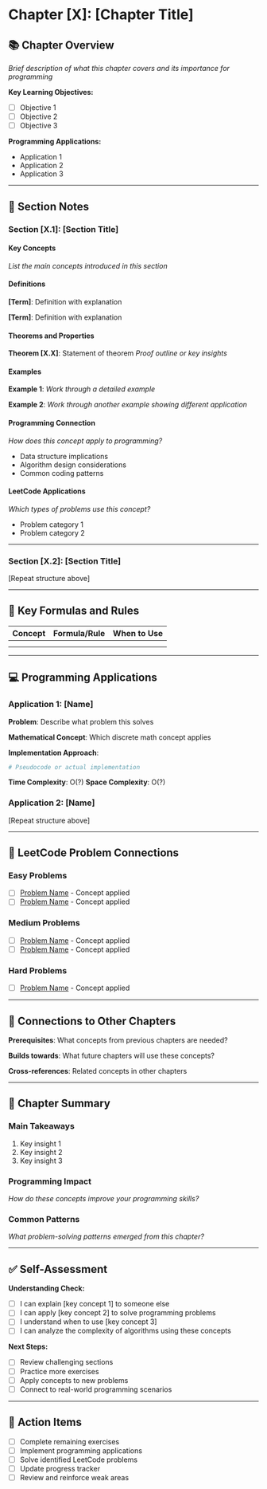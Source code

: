 # Chapter [X]: [Chapter Title]

## 📚 Chapter Overview
*Brief description of what this chapter covers and its importance for programming*

**Key Learning Objectives:**
- [ ] Objective 1
- [ ] Objective 2
- [ ] Objective 3

**Programming Applications:**
- Application 1
- Application 2
- Application 3

---

## 📖 Section Notes

### Section [X.1]: [Section Title]

#### Key Concepts
*List the main concepts introduced in this section*

#### Definitions
**[Term]**: Definition with explanation

**[Term]**: Definition with explanation

#### Theorems and Properties
**Theorem [X.X]**: Statement of theorem
*Proof outline or key insights*

#### Examples
**Example 1**: 
*Work through a detailed example*

**Example 2**:
*Work through another example showing different application*

#### Programming Connection
*How does this concept apply to programming?*
- Data structure implications
- Algorithm design considerations
- Common coding patterns

#### LeetCode Applications
*Which types of problems use this concept?*
- Problem category 1
- Problem category 2

---

### Section [X.2]: [Section Title]

[Repeat structure above]

---

## 🧮 Key Formulas and Rules

| Concept | Formula/Rule | When to Use |
|---------|--------------|-------------|
| | | |
| | | |

---

## 💻 Programming Applications

### Application 1: [Name]
**Problem**: Describe what problem this solves

**Mathematical Concept**: Which discrete math concept applies

**Implementation Approach**:
```python
# Pseudocode or actual implementation
```

**Time Complexity**: O(?)
**Space Complexity**: O(?)

### Application 2: [Name]
[Repeat structure above]

---

## 🎯 LeetCode Problem Connections

### Easy Problems
- [ ] [Problem Name](link) - Concept applied
- [ ] [Problem Name](link) - Concept applied

### Medium Problems
- [ ] [Problem Name](link) - Concept applied
- [ ] [Problem Name](link) - Concept applied

### Hard Problems
- [ ] [Problem Name](link) - Concept applied

---

## 🔗 Connections to Other Chapters

**Prerequisites**: What concepts from previous chapters are needed?

**Builds towards**: What future chapters will use these concepts?

**Cross-references**: Related concepts in other chapters

---

## 📝 Chapter Summary

### Main Takeaways
1. Key insight 1
2. Key insight 2
3. Key insight 3

### Programming Impact
*How do these concepts improve your programming skills?*

### Common Patterns
*What problem-solving patterns emerged from this chapter?*

---

## ✅ Self-Assessment

**Understanding Check:**
- [ ] I can explain [key concept 1] to someone else
- [ ] I can apply [key concept 2] to solve programming problems
- [ ] I understand when to use [key concept 3]
- [ ] I can analyze the complexity of algorithms using these concepts

**Next Steps:**
- [ ] Review challenging sections
- [ ] Practice more exercises
- [ ] Apply concepts to new problems
- [ ] Connect to real-world programming scenarios

---

## 🎯 Action Items
- [ ] Complete remaining exercises
- [ ] Implement programming applications
- [ ] Solve identified LeetCode problems
- [ ] Update progress tracker
- [ ] Review and reinforce weak areas
